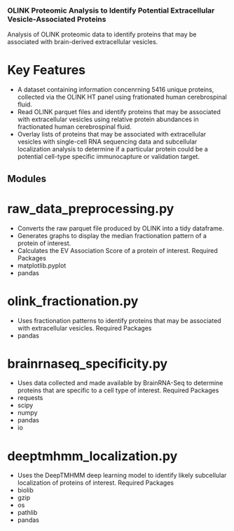 ### OLINK Proteomic Analysis to Identify Potential Extracellular Vesicle-Associated Proteins

Analysis of OLINK proteomic data to identify proteins that may be associated with brain-derived extracellular vesicles.

# Key Features
- A dataset containing information concenrning 5416 unique proteins, collected via the OLINK HT panel using frationated human cerebrospinal fluid.
- Read OLINK parquet files and identify proteins that may be associated with extracellular vesicles using relative protein abundances in fractionated human cerebrospinal fluid.
- Overlay lists of proteins that may be associated with extracellular vesicles with single-cell RNA sequencing data and subcellular localization analysis to determine if a particular protein could be a potential cell-type specific immunocapture or validation target.

## Modules
# raw_data_preprocessing.py
- Converts the raw parquet file produced by OLINK into a tidy dataframe.
- Generates graphs to display the median fractionation pattern of a protein of interest.
- Calculates the EV Association Score of a protein of interest.
Required Packages 
- matplotlib.pyplot
- pandas
# olink_fractionation.py
- Uses fractionation patterns to identify proteins that may be associated with extracellular vesicles.
Required Packages
- pandas
# brainrnaseq_specificity.py
- Uses data collected and made available by BrainRNA-Seq to determine proteins that are specific to a cell type of interest.
Required Packages
- requests
- scipy
- numpy
- pandas
- io
# deeptmhmm_localization.py
- Uses the DeepTMHMM deep learning model to identify likely subcellular localization of proteins of interest.
Required Packages
- biolib
- gzip
- os
- pathlib
- pandas